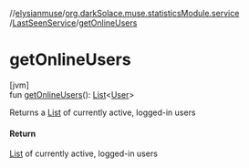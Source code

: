 //[elysianmuse](../../../index.md)/[org.darkSolace.muse.statisticsModule.service](../index.md)
/[LastSeenService](index.md)/[getOnlineUsers](get-online-users.md)

# getOnlineUsers

[jvm]\
fun [getOnlineUsers](get-online-users.md)(): [List](https://kotlinlang.org/api/latest/jvm/stdlib/kotlin.collections/-list/index.html)&lt;[User](
../../org.darkSolace.muse.userModule.model/-user/index.md)&gt;

Returns a [List](https://kotlinlang.org/api/latest/jvm/stdlib/kotlin.collections/-list/index.html) of currently active,
logged-in users

#### Return

[List](https://kotlinlang.org/api/latest/jvm/stdlib/kotlin.collections/-list/index.html) of currently active, logged-in
users
